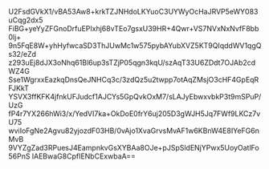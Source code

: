 U2FsdGVkX1/vBA53Aw8+krkTZJNHdoLKYuoC3UYWyOcHaJRVP5eWY083uCqg2dx5
FiBG+yeYyZFGnoDrfuEPIxhj68vTEo7gsxU39HR+4Qwr+VS7NVxNxNvfF8bb0lj+
9n5FqE8W+yhHyfwcaSD3ThJUwMc1w575pybAYubXVZ5KT9QIqddWV1qgQs32/eZd
z293uEj8dJX3oNhq61Bl6up3sTZjP05qgn3kqU/szAqT33U6ZDdt7OJAb2cdWZ4G
Sse1WgrxxEazkqDnsQeJNHCq3c/3zdQz5u2twpp7otAqZMsjO3cHF4GpEqRFJKkT
YSVX3ffKFK4jfnkUFJudcf1AJCYs5GpQvkOxM7/sLAJyEbwxvbkP3t9mSPuP/UzG
fP4r7YX266hWi3/x/YedVI7ka+OkDoE0frY6uj205D3gWJH5Jq7FWf9LKCz7vU75
wviIoFgNe2Agvu82yjozdF03HB/0vAjo1XvaGrvsMvAF1w6KBnW4E8IYeFG6nMvB
9VYZgZad3RPuesJ4EampnkvGsXYBAa8OJe+pJSpSldENjYPwx5UoyOatlFo56PnS
lAEBwaG8CpfIENbCExwbaA==
